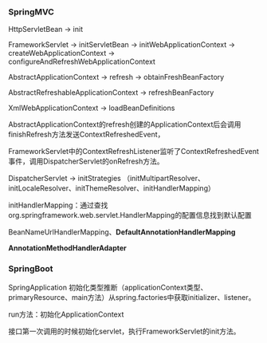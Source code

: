 ### SpringMVC

HttpServletBean -> init

FrameworkServlet -> initServletBean -> initWebApplicationContext -> createWebApplicationContext -> configureAndRefreshWebApplicationContext 

AbstractApplicationContext -> refresh -> obtainFreshBeanFactory

AbstractRefreshableApplicationContext -> refreshBeanFactory

XmlWebApplicationContext -> loadBeanDefinitions



AbstractApplicationContext的refresh创建的ApplicationContext后会调用finishRefresh方法发送ContextRefreshedEvent，

FrameworkServlet中的ContextRefreshListener监听了ContextRefreshedEvent事件，调用DispatcherServlet的onRefresh方法。



DispatcherServlet -> initStrategies （initMultipartResolver、initLocaleResolver、initThemeResolver、initHandlerMapping）

initHandlerMapping：通过查找org.springframework.web.servlet.HandlerMapping的配置信息找到默认配置

BeanNameUrlHandlerMapping、**DefaultAnnotationHandlerMapping**

**AnnotationMethodHandlerAdapter**

### SpringBoot

SpringApplication 初始化类型推断（applicationContext类型、primaryResource、main方法）从spring.factories中获取initializer、listener。

run方法：初始化ApplicationContext



接口第一次调用的时候初始化servlet，执行FrameworkServlet的init方法。